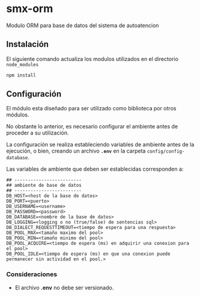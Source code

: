 # smx-orm
Modulo ORM para base de datos del sistema de autoatencion
## Instalación

El siguiente comando actualiza los modulos utilizados en el directorio `node_modules`

```bash
npm install
```
## Configuración
El módulo esta diseñado para ser utilizado como biblioteca por otros módulos.

No obstante lo anterior, es necesario configurar el ambiente antes de proceder a su utilización.

La configuración se realiza estableciendo variables de ambiente antes de la ejecución, o bien, creando un archivo **`.env`** en la carpeta `config/config-database`.

Las variables de ambiente que deben ser establecidas corresponden a:

```properties
## -------------------------
## ambiente de base de datos
## -------------------------
DB_HOST=<host de la base de datos>
DB_PORT=<puerto>
DB_USERNAME=<username>
DB_PASSWORD=<password>
DB_DATABASE=<nombre de la base de datos>
DB_LOGGING=<logging o no (true/false) de sentencias sql>
DB_DIALECT_REQUESTTIMEOUT=<tiempo de espera para una respuesta>
DB_POOL_MAX=<tamaño maximo del pool>
DB_POOL_MIN=<tamaño minimo del pool>
DB_POOL_ACQUIRE=<tiempo de espera (ms) en adquirir una conexion para el pool>
DB_POOL_IDLE=<tiempo de espera (ms) en que una conexion puede permanecer sin actividad en el pool.>
```

### Consideraciones
- El archivo **.env** no debe ser versionado.
